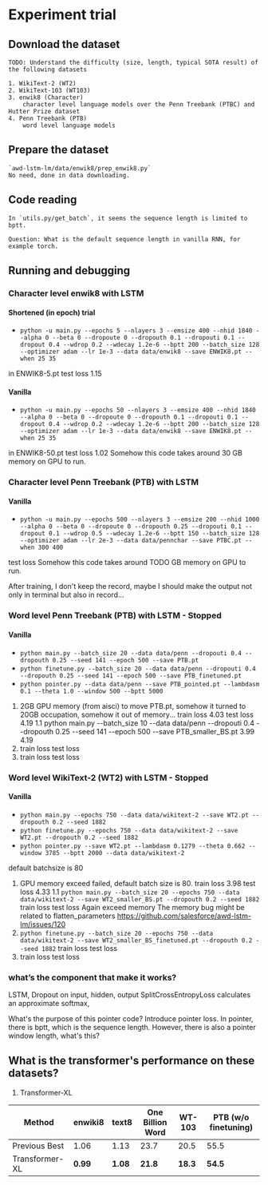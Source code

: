 # Experiment trial

##  Download the dataset

    TODO: Understand the difficulty (size, length, typical SOTA result) of the following datasets

    1. WikiText-2 (WT2)
    2. WikiText-103 (WT103)
    3. enwik8 (Character)
        character level language models over the Penn Treebank (PTBC) and Hutter Prize dataset
    4. Penn Treebank (PTB)
        word level language models

## Prepare the dataset

    `awd-lstm-lm/data/enwik8/prep_enwik8.py`
    No need, done in data downloading.

## Code reading

    In `utils.py/get_batch`, it seems the sequence length is limited to bptt. 
    
    Question: What is the default sequence length in vanilla RNN, for example torch. 

## Running and debugging

### Character level enwik8 with LSTM

#### Shortened (in epoch) trial
+ `python -u main.py --epochs 5 --nlayers 3 --emsize 400 --nhid 1840 --alpha 0 --beta 0 --dropoute 0 --dropouth 0.1 --dropouti 0.1 --dropout 0.4 --wdrop 0.2 --wdecay 1.2e-6 --bptt 200 --batch_size 128 --optimizer adam --lr 1e-3 --data data/enwik8 --save ENWIK8.pt --when 25 35`

in ENWIK8-5.pt
test loss 1.15 

#### Vanilla
+ `python -u main.py --epochs 50 --nlayers 3 --emsize 400 --nhid 1840 --alpha 0 --beta 0 --dropoute 0 --dropouth 0.1 --dropouti 0.1 --dropout 0.4 --wdrop 0.2 --wdecay 1.2e-6 --bptt 200 --batch_size 128 --optimizer adam --lr 1e-3 --data data/enwik8 --save ENWIK8.pt --when 25 35`

in ENWIK8-50.pt
test loss 1.02
Somehow this code takes around 30 GB memory on GPU to run. 

### Character level Penn Treebank (PTB) with LSTM

#### Vanilla 

+ `python -u main.py --epochs 500 --nlayers 3 --emsize 200 --nhid 1000 --alpha 0 --beta 0 --dropoute 0 --dropouth 0.25 --dropouti 0.1 --dropout 0.1 --wdrop 0.5 --wdecay 1.2e-6 --bptt 150 --batch_size 128 --optimizer adam --lr 2e-3 --data data/pennchar --save PTBC.pt --when 300 400`

test loss 
Somehow this code takes around TODO GB memory on GPU to run. 

After training, I don't keep the record, maybe I should make the output not only in terminal but also in record...

### Word level Penn Treebank (PTB) with LSTM - Stopped

#### Vanilla 
+ `python main.py --batch_size 20 --data data/penn --dropouti 0.4 --dropouth 0.25 --seed 141 --epoch 500 --save PTB.pt`
+ `python finetune.py --batch_size 20 --data data/penn --dropouti 0.4 --dropouth 0.25 --seed 141 --epoch 500 --save PTB_finetuned.pt`
+ `python pointer.py --data data/penn --save PTB_pointed.pt --lambdasm 0.1 --theta 1.0 --window 500 --bptt 5000`

1. 2GB GPU memory (from aisci) to move PTB.pt, somehow it turned to 20GB occupation, somehow it out of memory...
    train loss 4.03 test loss 4.19
1.1 python main.py --batch_size 10 --data data/penn --dropouti 0.4 --dropouth 0.25 --seed 141 --epoch 500 --save PTB_smaller_BS.pt
    3.99 4.19
2. 
    train loss test loss 
3. 
    train loss test loss 

### Word level WikiText-2 (WT2) with LSTM - Stopped


#### Vanilla 

+ `python main.py --epochs 750 --data data/wikitext-2 --save WT2.pt --dropouth 0.2 --seed 1882`
+ `python finetune.py --epochs 750 --data data/wikitext-2 --save WT2.pt --dropouth 0.2 --seed 1882`
+ `python pointer.py --save WT2.pt --lambdasm 0.1279 --theta 0.662 --window 3785 --bptt 2000 --data data/wikitext-2`

default batchsize is 80
1.  GPU memory exceed failed, default batch size is 80.
    train loss 3.98 test loss 4.33
1.1 `python main.py --batch_size 20 --epochs 750 --data data/wikitext-2 --save WT2_smaller_BS.pt --dropouth 0.2 --seed 1882`
    train loss  test loss 
    Again exceed memory
    The memory bug might be related to flatten_parameters https://github.com/salesforce/awd-lstm-lm/issues/120
2. `python finetune.py --batch_size 20 --epochs 750 --data data/wikitext-2 --save WT2_smaller_BS_finetuned.pt --dropouth 0.2 --seed 1882`
    train loss test loss 
3. 
    train loss test loss 


### what’s the component that make it works?

LSTM, 
Dropout on input, hidden, output
SplitCrossEntropyLoss calculates an approximate softmax, 

What's the purpose of this pointer code? Introduce pointer loss.
In pointer, there is bptt, which is the sequence length. 
However, there is also a pointer window length, what's this? 

## What is the transformer's performance on these datasets?

1. Transformer-XL

Method | enwiki8 | text8 | One Billion Word | WT-103 | PTB (w/o finetuning)
-- | -- | -- | -- | -- | -- 
Previous Best | 1.06 | 1.13 | 23.7 | 20.5 | 55.5
Transformer-XL | **0.99** | **1.08** | **21.8** | **18.3** | **54.5**





